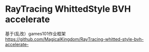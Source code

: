 # RayTracing WhittedStyle BVH accelerate
基于(乱改）games101作业框架
https://github.com/MagicalKingdom/RayTracing-whitted-style-bvh-accelerate-
